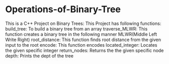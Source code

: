 # Operations-of-Binary-Tree


This is a C++ Project on Binary Trees:
This Project has following functions:
build_tree: To build a binary tree from an array
traverse_MLWR: This function creates a binary tree in the following manner MLWR(Middle Left Write Right)
root_distance: This function finds root distance from the given input to the root
encode: This function encodes
located_integer: Locates the given specific integer
return_nodes: Returns the the given specific node
depth: Prints the dept of the tree

